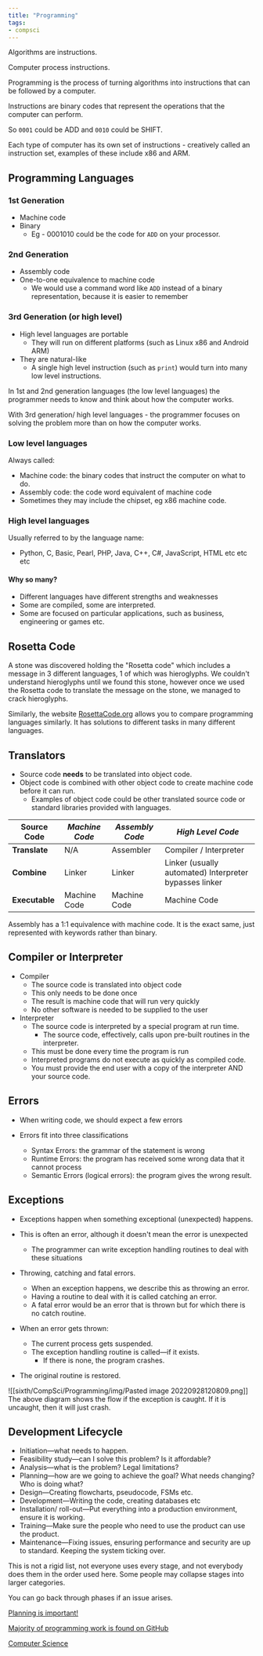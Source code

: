 ```yaml
---
title: "Programming"
tags:
- compsci
---
```


Algorithms are instructions.

Computer process instructions.

Programming is the process of turning algorithms into instructions that can be followed by a computer.

Instructions are binary codes that represent the operations that the computer can perform.

So `0001` could be ADD and `0010` could be SHIFT.

Each type of computer has its own set of instructions - creatively called an instruction set, examples of these include x86 and ARM.

## Programming Languages

### 1st Generation
- Machine code
- Binary
	- Eg - 0001010 could be the code for `ADD` on your processor.

### 2nd Generation
- Assembly code
- One-to-one equivalence to machine code
	- We would use a command word like `ADD` instead of a binary representation, because it is easier to remember

### 3rd Generation (or high level)
- High level languages are portable
	- They will run on different platforms (such as Linux x86 and Android ARM)
- They are natural-like
	- A single high level instruction (such as `print`) would turn into many low level instructions.

In 1st and 2nd generation languages (the low level languages) the programmer needs to know and think about how the computer works.

With 3rd generation/ high level languages - the programmer focuses on solving the problem more than on how the computer works.


### Low level languages
Always called:

- Machine code: the binary codes that instruct the computer on what to do.
- Assembly code: the code word equivalent of machine code
- Sometimes they may include the chipset, eg x86 machine code.

### High level languages
Usually referred to by the language name:
- Python, C, Basic, Pearl, PHP, Java, C++, C#, JavaScript, HTML etc etc etc

#### Why so many?
- Different languages have different strengths and weaknesses
- Some are compiled, some are interpreted.
- Some are focused on particular applications, such as business, engineering or games etc.

## Rosetta Code
A stone was discovered holding the "Rosetta code" which includes a message in 3 different languages, 1 of which was hieroglyphs. We couldn't understand hieroglyphs until we found this stone, however once we used the Rosetta code to translate the message on the stone, we managed to crack hieroglyphs.

Similarly, the website [RosettaCode.org](https://rosettacode.org/wiki/Rosetta_Code) allows you to compare programming languages similarly. It has solutions to different tasks in many different languages.


## Translators

- Source code **needs** to be translated into object code.
- Object code is combined with other object code to create machine code before it can run.
	- Examples of object code could be other translated source code or standard libraries provided with languages.

| **Source Code** | _Machine Code_ | _Assembly Code_ | _High Level Code_                                      |
| --------------- | -------------- | --------------- | ------------------------------------------------------ |
| **Translate**   | N/A            | Assembler       | Compiler / Interpreter                                 |
| **Combine**     | Linker         | Linker          | Linker (usually automated) Interpreter bypasses linker |
| **Executable**  | Machine Code   | Machine Code    | Machine Code                                           |

Assembly has a 1:1 equivalence with machine code. It is the exact same, just represented with keywords rather than binary.

## Compiler or Interpreter

- Compiler
	- The source code is translated into object code
	- This only needs to be done once
	- The result is machine code that will run very quickly
	- No other software is needed to be supplied to the user
- Interpreter
	- The source code is interpreted by a special program at run time.
		- The source code, effectively, calls upon pre-built routines in the interpreter.
	- This must be done every time the program is run
	- Interpreted programs do not execute as quickly as compiled code.
	- You must provide the end user with a copy of the interpreter AND your source code.

## Errors
- When writing code, we should expect a few errors

- Errors fit into three classifications
	- Syntax Errors: the grammar of the statement is wrong
	- Runtime Errors: the program has received some wrong data that it cannot process
	- Semantic Errors (logical errors): the program gives the wrong result.

## Exceptions
- Exceptions happen when something exceptional (unexpected) happens.
- This is often an error, although it doesn't mean the error is unexpected
	- The programmer can write exception handling routines to deal with these situations
- Throwing, catching and fatal errors.
	- When an exception happens, we describe this as throwing an error.
	- Having a routine to deal with it is called catching an error.
	- A fatal error would be an error that is thrown but for which there is no catch routine.

- When an error gets thrown:
	- The current process gets suspended.
	- The exception handling routine is called—if it exists.
		- If there is none, the program crashes.
- The original routine is restored.

![[sixth/CompSci/Programming/img/Pasted image 20220928120809.png]]
The above diagram shows the flow if the exception is caught. If it is uncaught, then it will just crash.

## Development Lifecycle

- Initiation—what needs to happen. 
- Feasibility study—can I solve this problem? Is it affordable?
- Analysis—what is the problem? Legal limitations?
- Planning—how are we going to achieve the goal? What needs changing? Who is doing what?
- Design—Creating flowcharts, pseudocode, FSMs etc.
- Development—Writing the code, creating databases etc
- Installation/ roll-out—Put everything into a production environment, ensure it is working.
- Training—Make sure the people who need to use the product can use the product.
- Maintenance—Fixing issues, ensuring performance and security are up to standard. Keeping the system ticking over.

This is not a rigid list, not everyone uses every stage, and not everybody does them in the order used here. Some people may collapse stages into larger categories.

You can go back through phases if an issue arises.

[Planning is important!](sixth/CompSci/Programming/Planning)


[Majority of programming work is found on GitHub](sixth/CompSci/Programming/ProgrammingChallenges)



[Computer Science](/ComputerScience)